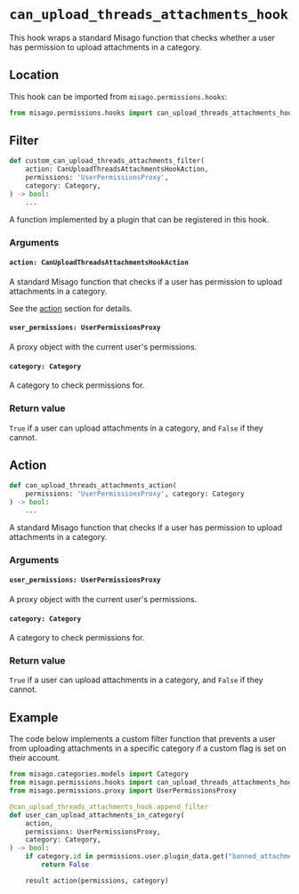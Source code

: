 # `can_upload_threads_attachments_hook`

This hook wraps a standard Misago function that checks whether a user has permission to upload attachments in a category.


## Location

This hook can be imported from `misago.permissions.hooks`:

```python
from misago.permissions.hooks import can_upload_threads_attachments_hook
```


## Filter

```python
def custom_can_upload_threads_attachments_filter(
    action: CanUploadThreadsAttachmentsHookAction,
    permissions: 'UserPermissionsProxy',
    category: Category,
) -> bool:
    ...
```

A function implemented by a plugin that can be registered in this hook.


### Arguments

#### `action: CanUploadThreadsAttachmentsHookAction`

A standard Misago function that checks if a user has permission to upload attachments in a category.

See the [action](#action) section for details.


#### `user_permissions: UserPermissionsProxy`

A proxy object with the current user's permissions.


#### `category: Category`

A category to check permissions for.


### Return value

`True` if a user can upload attachments in a category, and `False` if they cannot.


## Action

```python
def can_upload_threads_attachments_action(
    permissions: 'UserPermissionsProxy', category: Category
) -> bool:
    ...
```

A standard Misago function that checks if a user has permission to upload attachments in a category.


### Arguments

#### `user_permissions: UserPermissionsProxy`

A proxy object with the current user's permissions.


#### `category: Category`

A category to check permissions for.


### Return value

`True` if a user can upload attachments in a category, and `False` if they cannot.


## Example

The code below implements a custom filter function that prevents a user from uploading attachments in a specific category if a custom flag is set on their account.

```python
from misago.categories.models import Category
from misago.permissions.hooks import can_upload_threads_attachments_hook
from misago.permissions.proxy import UserPermissionsProxy

@can_upload_threads_attachments_hook.append_filter
def user_can_upload_attachments_in_category(
    action,
    permissions: UserPermissionsProxy,
    category: Category,
) -> bool:
    if category.id in permissions.user.plugin_data.get("banned_attachments", []):
        return False

    result action(permissions, category)
```